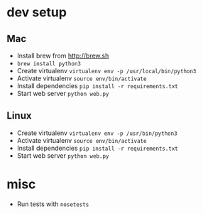 # dev setup
## Mac
- Install brew from http://brew.sh
- `brew install python3`
- Create virtualenv `virtualenv env -p /usr/local/bin/python3`
- Activate virtualenv `source env/bin/activate`
- Install dependencies `pip install -r requirements.txt`
- Start web server `python web.py`

## Linux
- Create virtualenv `virtualenv env -p /usr/bin/python3`
- Activate virtualenv `source env/bin/activate`
- Install dependencies `pip install -r requirements.txt`
- Start web server `python web.py`

# misc
- Run tests with `nosetests`
